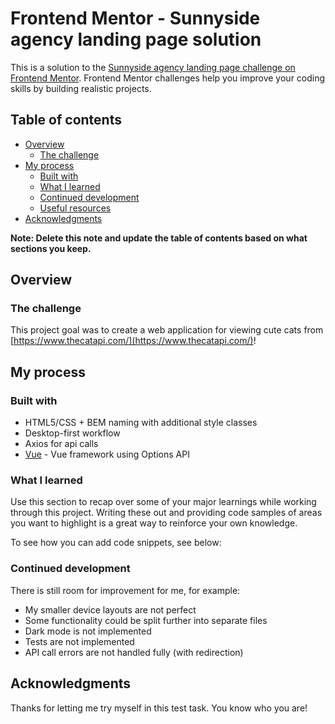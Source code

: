 # Frontend Mentor - Sunnyside agency landing page solution

This is a solution to the [Sunnyside agency landing page challenge on Frontend Mentor](https://www.frontendmentor.io/challenges/sunnyside-agency-landing-page-7yVs3B6ef). Frontend Mentor challenges help you improve your coding skills by building realistic projects.

## Table of contents

- [Overview](#overview)
  - [The challenge](#the-challenge)
- [My process](#my-process)
  - [Built with](#built-with)
  - [What I learned](#what-i-learned)
  - [Continued development](#continued-development)
  - [Useful resources](#useful-resources)
- [Acknowledgments](#acknowledgments)

**Note: Delete this note and update the table of contents based on what sections you keep.**

## Overview

### The challenge

This project goal was to create a web application for viewing cute cats from [https://www.thecatapi.com/](https://www.thecatapi.com/)!

## My process

### Built with

- HTML5/CSS + BEM naming with additional style classes
- Desktop-first workflow
- Axios for api calls
- [Vue](https://vuejs.org/) - Vue framework using Options API

### What I learned

Use this section to recap over some of your major learnings while working through this project. Writing these out and providing code samples of areas you want to highlight is a great way to reinforce your own knowledge.

To see how you can add code snippets, see below:


### Continued development

There is still room for improvement for me, for example:
- My smaller device layouts are not perfect
- Some functionality could be split further into separate files
- Dark mode is not implemented
- Tests are not implemented
- API call errors are not handled fully (with redirection)

## Acknowledgments

Thanks for letting me try myself in this test task. You know who you are!
